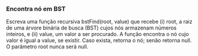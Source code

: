 ### Encontra nó em BST ###

Escreva uma função recursiva bstFind(root, value) que recebe (i) root, a raiz de uma árvore binária de busca (BST) cujos nós armazenam números inteiros, e (ii) value, um valor a ser procurado. A função encontra o nó cujo valor é igual a value, se existir. Caso exista, retorna o nó; senão retorna null. O parâmetro root nunca será null.